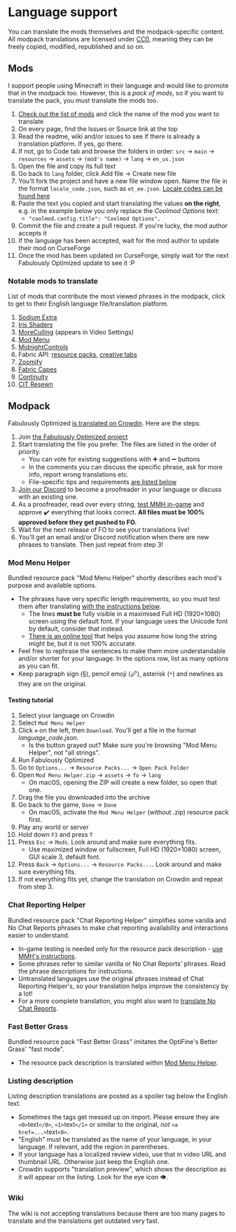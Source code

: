 # Language support

You can translate the mods themselves and the modpack-specific content. All modpack translations are licensed under [CC0](https://www.tldrlegal.com/license/creative-commons-cc0-1-0-universal), meaning they can be freely copied, modified, republished and so on.

## Mods

I support people using Minecraft in their language and would like to promote that in the modpack too. However, this is a _pack of mods_, so if you want to translate the pack, you must translate the mods too.

1. [Check out the list of mods](https://github.com/Fabulously-Optimized/fabulously-optimized/blob/main/INCLUDED-MODS.md#smooth) and click the name of the mod you want to translate
2. On every page, find the Issues or Source link at the top
3. Read the readme, wiki and/or issues to see if there is already a translation platform. If yes, go there.
4. If not, go to Code tab and browse the folders in order: `src` → `main` → `resources` → `assets` → `(mod's name)` → `lang` → `en_us.json`
5. Open the file and copy its full text
6. Go back to `lang` folder, click Add file → Create new file
7. You'll fork the project and have a new file window open. Name the file in the format `locale_code.json`, such as `et_ee.json`. [Locale codes can be found here](https://minecraft.fandom.com/wiki/Language#Languages)
8. Paste the text you copied and start translating the values **on the right**, e.g. in the example below you only replace the _Coolmod Options_ text:
   * `"coolmod.config.title": "Coolmod Options",`
9. Commit the file and create a pull request. If you're lucky, the mod author accepts it
10. If the language has been accepted, wait for the mod author to update their mod on CurseForge
11. Once the mod has been updated on CurseForge, simply wait for the next Fabulously Optimized update to see it :P

### Notable mods to translate

List of mods that contribute the most viewed phrases in the modpack, click to get to their English language file/translation platform.

1. [Sodium Extra](https://crowdin.com/project/sodium-extra)
2. [Iris Shaders](https://github.com/IrisShaders/Iris/blob/1.19.4/src/main/resources/assets/iris/lang/en_us.json)
3. [MoreCulling](https://github.com/fxmorin/MoreCulling/blob/master/src/main/resources/assets/moreculling/lang/en_us.json) (appears in Video Settings)
4. [Mod Menu](https://crowdin.com/project/mod-menu)
5. [MidnightControls](https://github.com/TeamMidnightDust/MidnightControls/blob/1.19.4/src/main/resources/assets/midnightcontrols/lang/en_us.json)
6. Fabric API: [resource packs](https://github.com/FabricMC/fabric/blob/1.19.4/fabric-resource-loader-v0/src/main/resources/assets/fabric-resource-loader-v0/lang/en_us.json), [creative tabs](https://github.com/FabricMC/fabric/blob/1.19.4/fabric-item-group-api-v1/src/main/resources/assets/fabric/lang/en_us.json)
7. [Zoomify](https://github.com/isXander/Zoomify/blob/1.19.4/src/main/resources/assets/zoomify/lang/en_us.json)
8. [Fabric Capes](https://github.com/CaelTheColher/Capes/blob/architectury/common/src/main/resources/assets/capes/lang/en_us.json)
9. [Continuity](https://github.com/PepperCode1/Continuity/blob/1.19/dev/src/main/resources/assets/continuity/lang/en_us.json)
10. [CIT Resewn](https://github.com/SHsuperCM/CITResewn/blob/main/src/main/resources/assets/citresewn/lang/en_us.json)

## Modpack

Fabulously Optimized [is translated on Crowdin](https://crowdin.com/project/fabulously-optimized). Here are the steps:

1. Join [the Fabulously Optimized project](https://crowdin.com/project/fabulously-optimized)
2. Start translating the file you prefer. The files are listed in the order of priority.
   * You can vote for existing suggestions with ➕ and ➖ buttons
   * In the comments you can discuss the specific phrase, ask for more info, report wrong translations etc.
   * File-specific tips and requirements [are listed below](#mod-menu-helper)
3. [Join our Discord](https://fabulously-optimized.github.io/discord) to become a proofreader in your language or discuss with an existing one.
4. As a proofreader, read over every string, [test MMH in-game](#testing-tutorial) and approve ✔️ everything that looks correct. **All files must be 100% approved before they get pushed to FO.**
5. Wait for the next release of FO to see your translations live!
6. You'll get an email and/or Discord notification when there are new phrases to translate. Then just repeat from step 3!

### Mod Menu Helper

Bundled resource pack "Mod Menu Helper" shortly describes each mod's purpose and available options.

* The phrases have very specific length requirements, so you must test them after translating [with the instructions below](#testing-tutorial).
   * The lines **must be** fully visible in a maximised Full HD (1920×1080) screen using the default font. If your language uses the Unicode font by default, consider that instead.
   * [There is an online tool](https://fabulously-optimized.github.io/Mod-Menu-Helper-Size-Checker/) that helps you assume how long the string might be, but it is not 100% accurate.
* Feel free to rephrase the sentences to make them more understandable and/or shorter for your language. In the options row, list as many options as you can fit.
* Keep paragraph sign (§), pencil emoji (🖉), asterisk (`*`) and newlines as they are on the original.

#### Testing tutorial

1. Select your language on Crowdin
2. Select `Mod Menu Helper`
3. Click `≡` on the left, then `Download`. You'll get a file in the format _language_code.json_.
   * Is the button grayed out? Make sure you're browsing "Mod Menu Helper", not "all strings".
4. Run Fabulously Optimized
5. Go to `Options...` → `Resource Packs...` → `Open Pack Folder`
6. Open `Mod Menu Helper.zip` → `assets` → `fo` → `lang`
   * On macOS, opening the ZIP will create a new folder, so open that one.
7. Drag the file you downloaded into the archive
8. Go back to the game, `Done` → `Done`
   * On macOS, activate the `Mod Menu Helper` (without .zip) resource pack first.
9. Play any world or server
10. Hold down `F3` and press `T`
11. Press `Esc` → `Mods`. Look around and make sure everything fits.
    * Use maximized window or fullscreen, Full HD (1920×1080) screen, GUI scale 3, default font.
12. Press `Back` → `Options...` → `Resource Packs...`. Look around and make sure everything fits. 
13. If not everything fits yet, change the translation on Crowdin and repeat from step 3.

### Chat Reporting Helper

Bundled resource pack "Chat Reporting Helper" simplifies some vanilla and No Chat Reports phrases to make chat reporting availability and interactions easier to understand.

* In-game testing is needed only for the resource pack description - [use MMH's instructions](#testing-tutorial).
* Some phrases refer to similar vanilla or No Chat Reports' phrases. Read the phrase descriptions for instructions.
* Untranslated languages use the original phrases instead of Chat Reporting Helper's, so your translation helps improve the consistency by a lot!
* For a more complete translation, you might also want to [translate No Chat Reports](https://github.com/Aizistral-Studios/No-Chat-Reports/blob/1.19.4-Unified/src/main/resources/assets/nochatreports/lang/en_us.json).

### Fast Better Grass

Bundled resource pack "Fast Better Grass" imitates the OptiFine's Better Grass' "fast mode". 

* The resource pack description is translated within [Mod Menu Helper](#mod-menu-helper).

### Listing description

Listing description translations are posted as a spoiler tag below the English text.

* Sometimes the tags get messed up on import. Please ensure they are `<0>`text`</0>`, `<1>`text`</1>` or similar to the original, _not_ `<a href=...>`text`<0>`.
* "English" must be translated as the name of your language, in your language. If relevant, add the region in parentheses.
* If your language has a localized review video, use that in video URL and thumbnail URL. Otherwise just keep the English one.
* Crowdin supports "translation preview", which shows the description as it will appear on the listing. Look for the eye icon 👁️.

### Wiki

The wiki is not accepting translations because there are too many pages to translate and the translations get outdated very fast.
